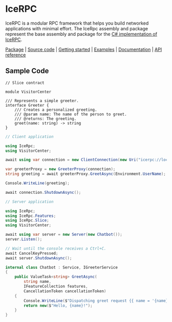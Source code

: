 # IceRPC

IceRPC is a modular RPC framework that helps you build networked applications with minimal effort. The IceRpc assembly
and package represent the base assembly and package for the [C# implementation of IceRPC][icerpc-csharp].

[Package][package] | [Source code][source] | [Getting started][getting-started] | [Examples][examples] | [Documentation][docs] | [API reference][api]

## Sample Code

```slice
// Slice contract

module VisitorCenter

/// Represents a simple greeter.
interface Greeter {
    /// Creates a personalized greeting.
    /// @param name: The name of the person to greet.
    /// @returns: The greeting.
    greet(name: string) -> string
}
```

```csharp
// Client application

using IceRpc;
using VisitorCenter;

await using var connection = new ClientConnection(new Uri("icerpc://localhost"));

var greeterProxy = new GreeterProxy(connection);
string greeting = await greeterProxy.GreetAsync(Environment.UserName);

Console.WriteLine(greeting);

await connection.ShutdownAsync();
```

```csharp
// Server application

using IceRpc;
using IceRpc.Features;
using IceRpc.Slice;
using VisitorCenter;

await using var server = new Server(new Chatbot());
server.Listen();

// Wait until the console receives a Ctrl+C.
await CancelKeyPressed;
await server.ShutdownAsync();

internal class Chatbot : Service, IGreeterService
{
    public ValueTask<string> GreetAsync(
        string name,
        IFeatureCollection features,
        CancellationToken cancellationToken)
    {
        Console.WriteLine($"Dispatching greet request {{ name = '{name}' }}");
        return new($"Hello, {name}!");
    }
}
```

[api]: https://api.icerpc.com/csharp/api/
[docs]:https://docs.testing.zeroc.com/docs/
[getting-started]: https://docs.testing.zeroc.com/docs/getting-started
[icerpc-csharp]: https://github.com/icerpc/icerpc-csharp
[examples]: https://github.com/icerpc/icerpc-csharp/tree/main/examples
[package]: https://www.nuget.org/packages/IceRpc
[source]: https://github.com/icerpc/icerpc-csharp/tree/main/src/IceRpc
